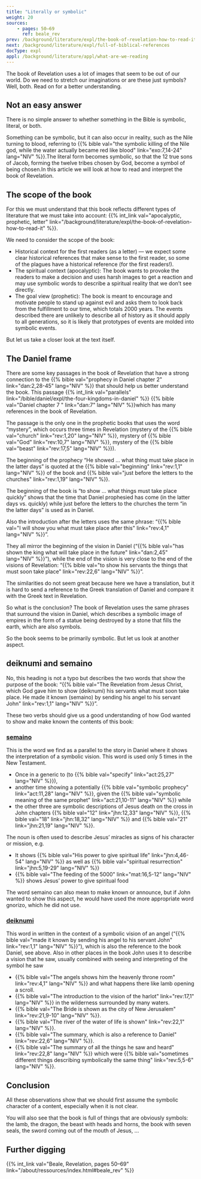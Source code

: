 ```yaml
---
title: "Literally or symbolic"
weight: 20
sources:
    - pages: 50–69
      ref: beale_rev
prev: /background/literature/expl/the-book-of-revelation-how-to-read-it
next: /background/literature/expl/full-of-biblical-references
docType: expl
appl: /background/literature/appl/what-are-we-reading
---
```


The book of Revelation uses a lot of images that seem to be out of our world. Do we need to stretch our imaginations or are these just symbols? Well, both. Read on for a better understanding.

## Not an easy answer

<a name="95e0"></a>
There is no simple answer to whether something in the Bible is symbolic, literal, or both.

Something can be symbolic, but it can also occur in reality, such as the Nile turning to blood, referring to {{% bible val="the symbolic killing of the Nile god, while the water actually became red like blood" link="exo:7,14-24" lang="NIV" %}}.The literal form becomes symbolic, so that the 12 true sons of Jacob, forming the twelve tribes chosen by God, become a symbol of being chosen.In this article we will look at how to read and interpret the book of Revelation.

## The scope of the book

<a name="b0bd"></a>
For this we must understand that this book reflects different types of literature that we must take into account: {{% int_link val="apocalyptic, prophetic, letter" link="/background/literature/expl/the-book-of-revelation-how-to-read-it" %}}.

We need to consider the scope of the book:

- Historical context for the first readers (as a letter) — we expect some clear historical references that make sense to the first reader, so some of the plagues have a historical reference (for the first readers!).
- The spiritual context (apocalyptic): The book wants to provoke the readers to make a decision and uses harsh images to get a reaction and may use symbolic words to describe a spiritual reality that we don’t see directly.
- The goal view (prophetic): The book is meant to encourage and motivate people to stand up against evil and asks them to look back from the fulfillment to our time, which totals 2000 years. The events described there are unlikely to describe all of history as it should apply to all generations, so it is likely that prototypes of events are molded into symbolic events.

But let us take a closer look at the text itself.

## The Daniel frame

<a name="c39c"></a>
There are some key passages in the book of Revelation that have a strong connection to the {{% bible val="prophecy in Daniel chapter 2" link="dan:2,28-45" lang="NIV" %}} that should help us better understand the book. This passage {{% int_link val="parallels" link="/bible/daniel/expl/the-four-kingdoms-in-daniel" %}} {{% bible val="Daniel chapter 7 " link="dan:7" lang="NIV" %}}which has many references in the book of Revelation.

The passage is the only one in the prophetic books that uses the word “mystery”, which occurs three times in Revelation (mystery of the {{% bible val="church" link="rev:1,20" lang="NIV" %}}, mystery of {{% bible val="God" link="rev:10,7" lang="NIV" %}}, mystery of the {{% bible val="beast" link="rev:17,5" lang="NIV" %}}).

The beginning of the prophecy “He showed … what thing must take place in the latter days” is quoted at the {{% bible val="beginning" link="rev:1,1" lang="NIV" %}} of the book and {{% bible val="just before the letters to the churches" link="rev:1,19" lang="NIV" %}}.

The beginning of the book is “to show … what things must take place quickly” shows that the time that Daniel prophesied has come (in the latter days vs. quickly) while just before the letters to the churches the term “in the latter days” is used as in Daniel.

Also the introduction after the letters uses the same phrase: “{{% bible val="I will show you what must take place after this" link="rev:4,1" lang="NIV" %}}”.

They all mirror the beginning of the vision in Daniel (“{{% bible val="has shown the king what will take place in the future" link="dan:2,45" lang="NIV" %}}”), while the end of the vision is very close to the end of the visions of Revelation: “{{% bible val="to show his servants the things that must soon take place" link="rev:22,6" lang="NIV" %}}”.

The similarities do not seem great because here we have a translation, but it is hard to send a reference to the Greek translation of Daniel and compare it with the Greek text in Revelation.

So what is the conclusion? The book of Revelation uses the same phrases that surround the vision in Daniel, which describes a symbolic image of empires in the form of a statue being destroyed by a stone that fills the earth, which are also symbols.

So the book seems to be primarily symbolic. But let us look at another aspect.

## deiknumi and semaino

<a name="27d2"></a>
No, this heading is not a typo but describes the two words that show the purpose of the book: “{{% bible val="The Revelation from Jesus Christ, which God gave him to show (deiknumi) his servants what must soon take place. He made it known (semaino) by sending his angel to his servant John" link="rev:1,1" lang="NIV" %}}”.

These two verbs should give us a good understanding of how God wanted to show and make known the contents of this book:

### [semaino](https://biblehub.com/greek/4591.htm)

<a name="e9fa"></a>
This is the word we find as a parallel to the story in Daniel where it shows the interpretation of a symbolic vision. This word is used only 5 times in the New Testament.

- Once in a generic to (to {{% bible val="specify" link="act:25,27" lang="NIV" %}}),
- another time showing a potentially {{% bible val="symbolic prophecy" link="act:11,28" lang="NIV" %}}, given the {{% bible val="symbolic meaning of the same prophet" link="act:21,10-11" lang="NIV" %}} while
- the other three are symbolic descriptions of Jesus death on the cross in John chapters {{% bible val="12" link="jhn:12,33" lang="NIV" %}}, {{% bible val="18" link="jhn:18,32" lang="NIV" %}} and {{% bible val="21" link="jhn:21,19" lang="NIV" %}}.

The noun is often used to describe Jesus’ miracles as signs of his character or mission, e.g.

- It shows {{% bible val="His power to give spiritual life" link="jhn:4,46-54" lang="NIV" %}} as well as {{% bible val="spiritual resurrection" link="jhn:5,19-29" lang="NIV" %}}
- {{% bible val="The feeding of the 5000" link="mat:16,5-12" lang="NIV" %}} shows Jesus’ power to give spiritual food

The word semaino can also mean to make known or announce, but if John wanted to show this aspect, he would have used the more appropriate word gnorizo, which he did not use.

### [deiknumi](https://biblehub.com/greek/1166.htm)

<a name="08d2"></a>
This word in written in the context of a symbolic vision of an angel (“{{% bible val="made it known by sending his angel to his servant John" link="rev:1,1" lang="NIV" %}}”), which is also the reference to the book Daniel, see above. Also in other places in the book John uses it to describe a vision that he saw, usually combined with seeing and interpreting of the symbol he saw

- {{% bible val="The angels shows him the heavenly throne room" link="rev:4,1" lang="NIV" %}} and what happens there like lamb opening a scroll.
- {{% bible val="The introduction to the vision of the harlot" link="rev:17,1" lang="NIV" %}} in the wilderness surrounded by many waters.
- {{% bible val="The Bride is shown as the city of New Jerusalem" link="rev:21,9-10" lang="NIV" %}}.
- {{% bible val="The river of the water of life is shown" link="rev:22,1" lang="NIV" %}}.
- {{% bible val="The summary, which is also a reference to Daniel" link="rev:22,6" lang="NIV" %}}.
- {{% bible val="The summary of all the things he saw and heard" link="rev:22,8" lang="NIV" %}} which were {{% bible val="sometimes different things describing symbolically the same thing" link="rev:5,5-6" lang="NIV" %}}.

## Conclusion

<a name="44ce"></a>
All these observations show that we should first assume the symbolic character of a content, especially when it is not clear.

You will also see that the book is full of things that are obviously symbols: the lamb, the dragon, the beast with heads and horns, the book with seven seals, the sword coming out of the mouth of Jesus, …

## Further digging

{{% int_link val="Beale, Revelation, pages 50–69" link="/about/ressources/index.html#beale_rev" %}}

